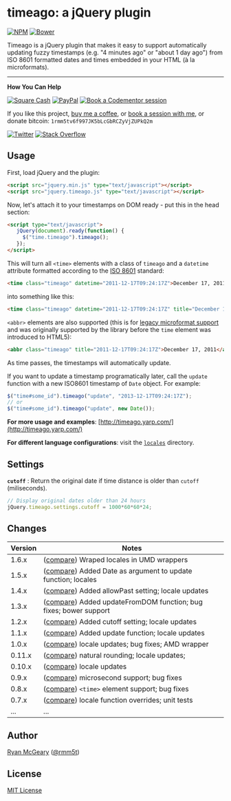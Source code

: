 # timeago: a jQuery plugin

[![NPM](https://img.shields.io/npm/v/timeago.svg)](https://www.npmjs.com/package/timeago)
[![Bower](https://img.shields.io/bower/v/jquery-timeago.svg)](http://bower.io/search/?q=jquery-timeago)

Timeago is a jQuery plugin that makes it easy to support automatically updating
fuzzy timestamps (e.g. "4 minutes ago" or "about 1 day ago") from ISO 8601
formatted dates and times embedded in your HTML (à la microformats).

---

**How You Can Help**

[![Square Cash](http://img.shields.io/badge/square%20cash-$rmm5t-brightgreen.svg)][square]
[![PayPal](http://img.shields.io/badge/paypal-rmm5t-blue.svg)][paypal]
[![Book a Codementor session](http://img.shields.io/badge/codementor-book%20a%20session-orange.svg)][codementor]

If you like this project, [buy me a coffee][paypal], or [book a session with me][codementor], or donate bitcoin: `1rmm5tv6f997JK5bLcGbRCZyVjZUPkQ2m`

[square]: https://cash.me/$rmm5t/5 "Donate to rmm5t for open source!"
[paypal]: https://www.paypal.me/rmm5t/5 "Donate to rmm5t for open source!"
[bitcoin]: bitcoin:1rmm5tv6f997JK5bLcGbRCZyVjZUPkQ2m?amount=0.01&label=Coffee%20to%20rmm5t%20for%20Open%20Source "Buy rmm5t a coffee for open source!"
[codementor]: https://www.codementor.io/rmm5t?utm_campaign=profile&utm_source=button-rmm5t&utm_medium=shields "Book a session with rmm5t on Codementor!"

[![Twitter](https://img.shields.io/twitter/follow/rmm5t.svg?style=social)](https://twitter.com/rmm5t)
[![Stack Overflow](https://img.shields.io/stackexchange/stackoverflow/r/8985.svg?style=social)](http://stackoverflow.com/users/8985/ryan-mcgeary)

## Usage

First, load jQuery and the plugin:

```html
<script src="jquery.min.js" type="text/javascript"></script>
<script src="jquery.timeago.js" type="text/javascript"></script>
```

Now, let's attach it to your timestamps on DOM ready - put this in the head
section:

```html
<script type="text/javascript">
   jQuery(document).ready(function() {
     $("time.timeago").timeago();
   });
</script>
```

This will turn all `<time>` elements with a class of `timeago` and a
`datetime` attribute formatted according to the
[ISO 8601](http://en.wikipedia.org/wiki/ISO_8601) standard:

```html
<time class="timeago" datetime="2011-12-17T09:24:17Z">December 17, 2011</time>
```

into something like this:

```html
<time class="timeago" datetime="2011-12-17T09:24:17Z" title="December 17, 2011">about 1 day ago</time>
```

`<abbr>` elements are also supported (this is for
[legacy microformat support](http://microformats.org/wiki/datetime-design-pattern)
and was originally supported by the library before the `time` element was
introduced to HTML5):

```html
<abbr class="timeago" title="2011-12-17T09:24:17Z">December 17, 2011</abbr>
```

As time passes, the timestamps will automatically update.

If you want to update a timestamp programatically later, call the `update`
function with a new ISO8601 timestamp of `Date` object. For example:

```javascript
$("time#some_id").timeago("update", "2013-12-17T09:24:17Z");
// or
$("time#some_id").timeago("update", new Date());
```

**For more usage and examples**: [http://timeago.yarp.com/](http://timeago.yarp.com/)

**For different language configurations**: visit the [`locales`](https://github.com/rmm5t/jquery-timeago/tree/master/locales) directory.

## Settings

**`cutoff`** : Return the original date if time distance is older than `cutoff` (miliseconds).

```javascript
// Display original dates older than 24 hours
jQuery.timeago.settings.cutoff = 1000*60*60*24;
```

## Changes

| Version | Notes                                                                           |
|---------|---------------------------------------------------------------------------------|
|   1.6.x | ([compare][compare-1.6]) Wraped locales in UMD wrappers                         |
|   1.5.x | ([compare][compare-1.5]) Added Date as argument to update function; locales     |
|   1.4.x | ([compare][compare-1.4]) Added allowPast setting; locale updates                |
|   1.3.x | ([compare][compare-1.3]) Added updateFromDOM function; bug fixes; bower support |
|   1.2.x | ([compare][compare-1.2]) Added cutoff setting; locale updates                   |
|   1.1.x | ([compare][compare-1.1]) Added update function; locale updates                  |
|   1.0.x | ([compare][compare-1.0]) locale updates; bug fixes; AMD wrapper                 |
|  0.11.x | ([compare][compare-0.11]) natural rounding; locale updates;                     |
|  0.10.x | ([compare][compare-0.10]) locale updates                                        |
|   0.9.x | ([compare][compare-0.9]) microsecond support; bug fixes                         |
|   0.8.x | ([compare][compare-0.8]) `<time>` element support; bug fixes                    |
|   0.7.x | ([compare][compare-0.7]) locale function overrides; unit tests                  |
|     ... | ...                                                                             |

[compare-1.6]: https://github.com/rmm5t/jquery-timeago/compare/v1.5.4...v1.6.3
[compare-1.5]: https://github.com/rmm5t/jquery-timeago/compare/v1.4.3...v1.5.4
[compare-1.4]: https://github.com/rmm5t/jquery-timeago/compare/v1.3.2...v1.4.3
[compare-1.3]: https://github.com/rmm5t/jquery-timeago/compare/v1.2.0...v1.3.2
[compare-1.2]: https://github.com/rmm5t/jquery-timeago/compare/v1.1.0...v1.2.0
[compare-1.1]: https://github.com/rmm5t/jquery-timeago/compare/v1.0.2...v1.1.0
[compare-1.0]: https://github.com/rmm5t/jquery-timeago/compare/v0.11.4...v1.0.2
[compare-0.11]: https://github.com/rmm5t/jquery-timeago/compare/v0.10.1...v0.11.4
[compare-0.10]: https://github.com/rmm5t/jquery-timeago/compare/v0.9.3...v0.10.1
[compare-0.9]: https://github.com/rmm5t/jquery-timeago/compare/v0.8.2...v0.9.3
[compare-0.8]: https://github.com/rmm5t/jquery-timeago/compare/v0.7.2...v0.8.2
[compare-0.7]: https://github.com/rmm5t/jquery-timeago/compare/v0.6.2...v0.7.2

## Author

[Ryan McGeary](http://ryan.mcgeary.org) ([@rmm5t](http://twitter.com/rmm5t))

## License

[MIT License](https://rmm5t.mit-license.org/)
